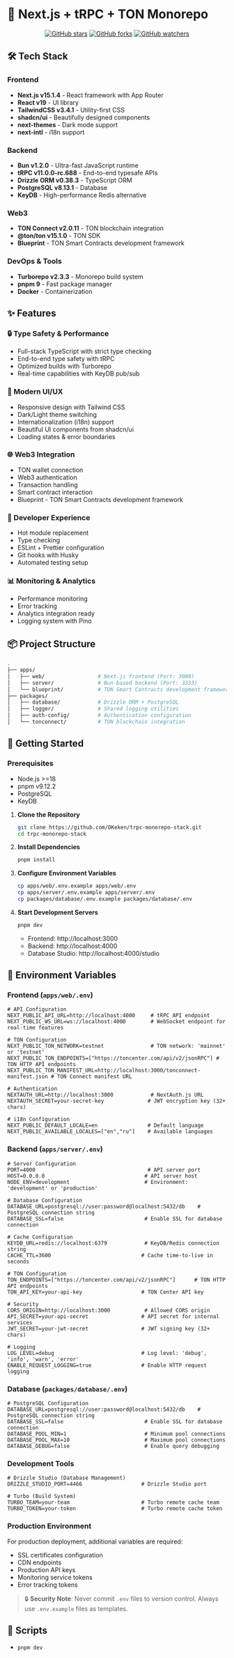 # 🚀 Next.js + tRPC + TON Monorepo

<div align="center">

[![GitHub stars](https://img.shields.io/github/stars/DKeken/turborepo-ton-trpc?style=for-the-badge)](https://github.com/DKeken/turborepo-ton-trpc/stargazers)
[![GitHub forks](https://img.shields.io/github/forks/DKeken/turborepo-ton-trpc?style=for-the-badge)](https://github.com/DKeken/turborepo-ton-trpc/network/members)
[![GitHub watchers](https://img.shields.io/github/watchers/DKeken/turborepo-ton-trpc?style=for-the-badge)](https://github.com/DKeken/turborepo-ton-trpc/watchers)

</div>


## 🛠️ Tech Stack

### Frontend
- **Next.js v15.1.4** - React framework with App Router
- **React v19** - UI library
- **TailwindCSS v3.4.1** - Utility-first CSS
- **shadcn/ui** - Beautifully designed components
- **next-themes** - Dark mode support
- **next-intl** - i18n support

### Backend
- **Bun v1.2.0** - Ultra-fast JavaScript runtime
- **tRPC v11.0.0-rc.688** - End-to-end typesafe APIs
- **Drizzle ORM v0.38.3** - TypeScript ORM
- **PostgreSQL v8.13.1** - Database
- **KeyDB** - High-performance Redis alternative

### Web3
- **TON Connect v2.0.11** - TON blockchain integration
- **@ton/ton v15.1.0** - TON SDK
- **Blueprint** - TON Smart Contracts development framework

### DevOps & Tools
- **Turborepo v2.3.3** - Monorepo build system
- **pnpm 9** - Fast package manager
- **Docker** - Containerization

## ✨ Features

### 🔒 Type Safety & Performance
- Full-stack TypeScript with strict type checking
- End-to-end type safety with tRPC
- Optimized builds with Turborepo
- Real-time capabilities with KeyDB pub/sub

### 🎨 Modern UI/UX
- Responsive design with Tailwind CSS
- Dark/Light theme switching
- Internationalization (i18n) support
- Beautiful UI components from shadcn/ui
- Loading states & error boundaries

### 🌐 Web3 Integration
- TON wallet connection
- Web3 authentication
- Transaction handling
- Smart contract interaction
- Blueprint - TON Smart Contracts development framework

### 🚀 Developer Experience
- Hot module replacement
- Type checking
- ESLint + Prettier configuration
- Git hooks with Husky
- Automated testing setup

### 📊 Monitoring & Analytics
- Performance monitoring
- Error tracking
- Analytics integration ready
- Logging system with Pino

## 📦 Project Structure

```bash
.
├── apps/
│   ├── web/                 # Next.js frontend (Port: 3000)
│   ├── server/              # Bun-based backend (Port: 3333)
│   └── blueprint/           # TON Smart Contracts development framework              
├── packages/
│   ├── database/            # Drizzle ORM + PostgreSQL
│   ├── logger/              # Shared logging utilities
│   ├── auth-config/         # Authentication configuration
│   └── tonconnect/          # TON blockchain integration

```

## 🚀 Getting Started

### Prerequisites
- Node.js >=18
- pnpm v9.12.2
- PostgreSQL
- KeyDB

1. **Clone the Repository**
   ```bash
   git clone https://github.com/DKeken/trpc-monorepo-stack.git
   cd trpc-monorepo-stack
   ```

2. **Install Dependencies**
   ```bash
   pnpm install
   ```

3. **Configure Environment Variables**
   ```bash
   cp apps/web/.env.example apps/web/.env
   cp apps/server/.env.example apps/server/.env
   cp packages/database/.env.example packages/database/.env
   ```

4. **Start Development Servers**
   ```bash
   pnpm dev
   ```
   - Frontend: http://localhost:3000
   - Backend: http://localhost:4000
   - Database Studio: http://localhost:4000/studio

## 📝 Environment Variables

### Frontend (`apps/web/.env`)
```env
# API Configuration
NEXT_PUBLIC_API_URL=http://localhost:4000     # tRPC API endpoint
NEXT_PUBLIC_WS_URL=ws://localhost:4000        # WebSocket endpoint for real-time features

# TON Configuration
NEXT_PUBLIC_TON_NETWORK=testnet               # TON network: 'mainnet' or 'testnet'
NEXT_PUBLIC_TON_ENDPOINTS=["https://toncenter.com/api/v2/jsonRPC"] # TON HTTP API endpoints
NEXT_PUBLIC_TON_MANIFEST_URL=http://localhost:3000/tonconnect-manifest.json # TON Connect manifest URL

# Authentication
NEXTAUTH_URL=http://localhost:3000            # NextAuth.js URL
NEXTAUTH_SECRET=your-secret-key              # JWT encryption key (32+ chars)

# i18n Configuration
NEXT_PUBLIC_DEFAULT_LOCALE=en                # Default language
NEXT_PUBLIC_AVAILABLE_LOCALES=["en","ru"]    # Available languages
```

### Backend (`apps/server/.env`)
```env
# Server Configuration
PORT=4000                                    # API server port
HOST=0.0.0.0                                # API server host
NODE_ENV=development                        # Environment: 'development' or 'production'

# Database Configuration
DATABASE_URL=postgresql://user:password@localhost:5432/db    # PostgreSQL connection string
DATABASE_SSL=false                          # Enable SSL for database connection

# Cache Configuration
KEYDB_URL=redis://localhost:6379            # KeyDB/Redis connection string
CACHE_TTL=3600                             # Cache time-to-live in seconds

# TON Configuration
TON_ENDPOINTS=["https://toncenter.com/api/v2/jsonRPC"]      # TON HTTP API endpoints
TON_API_KEY=your-api-key                   # TON Center API key

# Security
CORS_ORIGIN=http://localhost:3000           # Allowed CORS origin
API_SECRET=your-api-secret                 # API secret for internal services
JWT_SECRET=your-jwt-secret                 # JWT signing key (32+ chars)

# Logging
LOG_LEVEL=debug                            # Log level: 'debug', 'info', 'warn', 'error'
ENABLE_REQUEST_LOGGING=true                # Enable HTTP request logging
```

### Database (`packages/database/.env`)
```env
# PostgreSQL Configuration
DATABASE_URL=postgresql://user:password@localhost:5432/db    # PostgreSQL connection string
DATABASE_SSL=false                          # Enable SSL for database connection
DATABASE_POOL_MIN=1                         # Minimum pool connections
DATABASE_POOL_MAX=10                        # Maximum pool connections
DATABASE_DEBUG=false                        # Enable query debugging
```

### Development Tools
```env
# Drizzle Studio (Database Management)
DRIZZLE_STUDIO_PORT=4466                   # Drizzle Studio port

# Turbo (Build System)
TURBO_TEAM=your-team                       # Turbo remote cache team
TURBO_TOKEN=your-token                     # Turbo remote cache token
```

### Production Environment
For production deployment, additional variables are required:
- SSL certificates configuration
- CDN endpoints
- Production API keys
- Monitoring service tokens
- Error tracking tokens

> 🔒 **Security Note**: Never commit `.env` files to version control. Always use `.env.example` files as templates.

## 🔧 Scripts

- `pnpm dev`